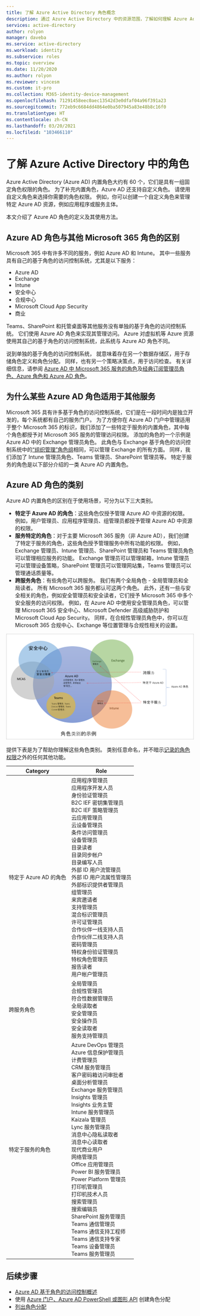 ```yaml
---
title: 了解 Azure Active Directory 角色概念
description: 通过 Azure Active Directory 中的资源范围，了解如何理解 Azure Active Directory 内置和自定义角色。
services: active-directory
author: rolyon
manager: daveba
ms.service: active-directory
ms.workload: identity
ms.subservice: roles
ms.topic: overview
ms.date: 11/20/2020
ms.author: rolyon
ms.reviewer: vincesm
ms.custom: it-pro
ms.collection: M365-identity-device-management
ms.openlocfilehash: 71291458eec0aec13542d3e0dfaf04a96f391a23
ms.sourcegitcommit: 772eb9c6684dd4864e0ba507945a83e48b8c16f0
ms.translationtype: HT
ms.contentlocale: zh-CN
ms.lasthandoff: 03/20/2021
ms.locfileid: "103466110"
---
```

# <a name="understand-roles-in-azure-active-directory"></a>了解 Azure Active Directory 中的角色

Azure Active Directory (Azure AD) 内置角色大约有 60 个，它们是具有一组固定角色权限的角色。 为了补充内置角色，Azure AD 还支持自定义角色。 请使用自定义角色来选择你需要的角色权限。 例如，你可以创建一个自定义角色来管理特定 Azure AD 资源，例如应用程序或服务主体。

本文介绍了 Azure AD 角色的定义及其使用方法。

## <a name="how-azure-ad-roles-are-different-from-other-microsoft-365-roles"></a>Azure AD 角色与其他 Microsoft 365 角色的区别

Microsoft 365 中有许多不同的服务，例如 Azure AD 和 Intune。 其中一些服务具有自己的基于角色的访问控制系统，尤其是以下服务：

- Azure AD
- Exchange
- Intune
- 安全中心
- 合规中心
- Microsoft Cloud App Security
- 商业

Teams、SharePoint 和托管桌面等其他服务没有单独的基于角色的访问控制系统。 它们使用 Azure AD 角色来实现其管理访问。 Azure 对虚拟机等 Azure 资源使用其自己的基于角色的访问控制系统，此系统与 Azure AD 角色不同。

说到单独的基于角色的访问控制系统， 就意味着存在另一个数据存储区，用于存储角色定义和角色分配。 同样，也有另一个策略决策点，用于访问检查。 有关详细信息，请参阅 [Azure AD 中 Microsoft 365 服务的角色](m365-workload-docs.md)及[经典订阅管理员角色、Azure 角色和 Azure AD 角色](../../role-based-access-control/rbac-and-directory-admin-roles.md)。

## <a name="why-some-azure-ad-roles-are-for-other-services"></a>为什么某些 Azure AD 角色适用于其他服务

Microsoft 365 具有许多基于角色的访问控制系统，它们是在一段时间内是独立开发的，每个系统都有自己的服务门户。 为了方便你在 Azure AD 门户中管理适用于整个 Microsoft 365 的标识，我们添加了一些特定于服务的内置角色，其中每个角色都授予对 Microsoft 365 服务的管理访问权限。 添加的角色的一个示例是 Azure AD 中的 Exchange 管理员角色。 此角色与 Exchange 基于角色的访问控制系统中的[“组织管理”角色组](/exchange/organization-management-exchange-2013-help)相同，可以管理 Exchange 的所有方面。 同样，我们添加了 Intune 管理员角色、Teams 管理员、SharePoint 管理员等。 特定于服务的角色是以下部分介绍的一类 Azure AD 内置角色。

## <a name="categories-of-azure-ad-roles"></a>Azure AD 角色的类别

Azure AD 内置角色的区别在于使用场景，可分为以下三大类别。

- **特定于 Azure AD 的角色**：这些角色仅授予管理 Azure AD 中资源的权限。 例如，用户管理员、应用程序管理员、组管理员都授予管理 Azure AD 中资源的权限。
- **服务特定的角色**：对于主要 Microsoft 365 服务（非 Azure AD），我们创建了特定于服务的角色，这些角色授予管理服务中所有功能的权限。  例如，Exchange 管理员、Intune 管理员、SharePoint 管理员和 Teams 管理员角色可以管理相应服务的功能。 Exchange 管理员可以管理邮箱，Intune 管理员可以管理设备策略，SharePoint 管理员可以管理网站集，Teams 管理员可以管理通话质量等。
- **跨服务角色**：有些角色可以跨服务。 我们有两个全局角色 - 全局管理员和全局读者。 所有 Microsoft 365 服务都认可这两个角色。 此外，还有一些与安全相关的角色，例如安全管理员和安全读者，它们授予 Microsoft 365 中多个安全服务的访问权限。 例如，在 Azure AD 中使用安全管理员角色，可以管理 Microsoft 365 安全中心、Microsoft Defender 高级威胁防护和 Microsoft Cloud App Security。 同样，在合规性管理员角色中，你可以在 Microsoft 365 合规中心、Exchange 等位置管理与合规性相关的设置。

![Azure AD 内置角色的三个类别](./media/concept-understand-roles/role-overlap-diagram.png)

提供下表是为了帮助你理解这些角色类别。 类别任意命名，并不暗示[记录的角色权限](permissions-reference.md)之外的任何其他功能。

Category | Role
---- | ----
特定于 Azure AD 的角色 | 应用程序管理员<br>应用程序开发人员<br>身份验证管理员<br>B2C IEF 密钥集管理员<br>B2C IEF 策略管理员<br>云应用管理员<br>云设备管理员<br>条件访问管理员<br>设备管理员<br>目录读者<br>目录同步帐户<br>目录编写人员<br>外部 ID 用户流管理员<br>外部 ID 用户流属性管理员<br>外部标识提供者管理员<br>组管理员<br>来宾邀请者<br>支持管理员<br>混合标识管理员<br>许可证管理员<br>合作伙伴一线支持人员<br>合作伙伴二线支持人员<br>密码管理员<br>特权身份验证管理员<br>特权角色管理员<br>报告读者<br>用户帐户管理员
跨服务角色 | 全局管理员<br>合规性管理员<br>符合性数据管理员<br>全局读取者<br>安全管理员<br>安全操作员<br>安全读取者<br>服务支持管理员
特定于服务的角色 | Azure DevOps 管理员<br>Azure 信息保护管理员<br>计费管理员<br>CRM 服务管理员<br>客户密码箱访问审批者<br>桌面分析管理员<br>Exchange 服务管理员<br>Insights 管理员<br>Insights 业务主管<br>Intune 服务管理员<br>Kaizala 管理员<br>Lync 服务管理员<br>消息中心隐私读取者<br>消息中心读取者<br>现代商业用户<br>网络管理员<br>Office 应用管理员<br>Power BI 服务管理员<br>Power Platform 管理员<br>打印机管理员<br>打印机技术人员<br>搜索管理员<br>搜索编辑员<br>SharePoint 服务管理员<br>Teams 通信管理员<br>Teams 通信支持工程师<br>Teams 通信支持专家<br>Teams 设备管理员<br>Teams 服务管理员

## <a name="next-steps"></a>后续步骤

- [Azure AD 基于角色的访问控制概述](custom-overview.md)
- 使用 [Azure 门户、Azure AD PowerShell 或图形 API](custom-create.md) 创建角色分配
- [列出角色分配](view-assignments.md)
